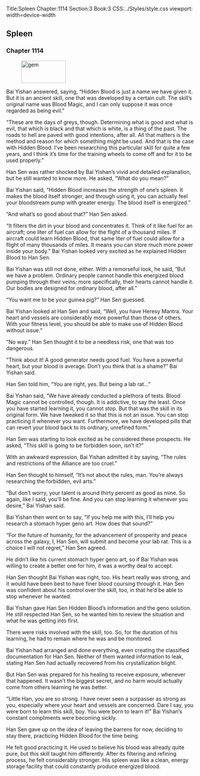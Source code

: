 Title:Spleen 
Chapter:1114 
Section:3 
Book:3 
CSS:../Styles/style.css 
viewport: width=device-width
  
## Spleen
### Chapter 1114 
<figure>
	<img src="../Images/gem.gif" alt="gem" id="gem" width="120" height="60" />
</figure>
  

  
  Bai Yishan answered, saying, “Hidden Blood is just a name we have given it. But it is an ancient skill, one that was developed by a certain cult. The skill’s original name was Blood Magic, and I can only suppose it was once regarded as being evil.”

“These are the days of greys, though. Determining what is good and what is evil, that which is black and that which is white, is a thing of the past. The roads to hell are paved with good intentions, after all. All that matters is the method and reason for which something might be used. And that is the case with Hidden Blood. I’ve been researching this particular skill for quite a few years, and I think it’s time for the training wheels to come off and for it to be used properly.”

Han Sen was rather shocked by Bai Yishan’s vivid and detailed explanation, but he still wanted to know more. He asked, “What do you mean?”

Bai Yishan said, “Hidden Blood increases the strength of one’s spleen. It makes the blood itself stronger, and through using it, you can actually feel your bloodstream pump with greater energy. The blood itself is energized.”

“And what’s so good about that?” Han Sen asked.

“It filters the dirt in your blood and concentrates it. Think of it like fuel for an aircraft; one liter of fuel can allow for the flight of a thousand miles. If aircraft could learn Hidden Blood, that same liter of fuel could allow for a flight of many thousands of miles. It means you can store much more power inside your body.” Bai Yishan looked very excited as he explained Hidden Blood to Han Sen.

Bai Yishan was still not done, either. With a remorseful look, he said, “But we have a problem. Ordinary people cannot handle this energized blood pumping through their veins; more specifically, their hearts cannot handle it. Our bodies are designed for ordinary blood, after all.”

“You want me to be your guinea pig?” Han Sen guessed.

Bai Yishan looked at Han Sen and said, “Well, you have Heresy Mantra. Your heart and vessels are considerably more powerful than those of others. With your fitness level, you should be able to make use of Hidden Blood without issue.”

“No way.” Han Sen thought it to be a needless risk, one that was too dangerous.

“Think about it! A good generator needs good fuel. You have a powerful heart, but your blood is average. Don’t you think that is a shame?” Bai Yishan said.

Han Sen told him, “You are right, yes. But being a lab rat…”

Bai Yishan said, “We have already conducted a plethora of tests. Blood Magic cannot be controlled, though. It is addictive, to say the least. Once you have started learning it, you cannot stop. But that was the skill in its original form. We have tweaked it so that this is not an issue. You can stop practicing it whenever you want. Furthermore, we have developed pills that can revert your blood back to its ordinary, unrefined form.”

Han Sen was starting to look excited as he considered these prospects. He asked, “This skill is going to be forbidden soon, isn’t it?”

With an awkward expression, Bai Yishan admitted it by saying, “The rules and restrictions of the Alliance are too cruel.”

Han Sen thought to himself, “It’s not about the rules, man. You’re always researching the forbidden, evil arts.”

“But don’t worry, your talent is around thirty percent as good as mine. So again, like I said, you’ll be fine. And you can stop learning it whenever you desire,” Bai Yishan said.

Bai Yishan then went on to say, “If you help me with this, I’ll help you research a stomach hyper geno art. How does that sound?”

“For the future of humanity, for the advancement of prosperity and peace across the galaxy, I, Han Sen, will submit and become your lab rat. This is a choice I will not regret,” Han Sen agreed.

He didn’t like his current stomach hyper geno art, so if Bai Yishan was willing to create a better one for him, it was a worthy deal to accept.

Han Sen thought Bai Yishan was right, too. His heart really was strong, and it would have been best to have finer blood coursing through it. Han Sen was confident about his control over the skill, too, in that he’d be able to stop whenever he wanted.

Bai Yishan gave Han Sen Hidden Blood’s information and the geno solution. He still respected Han Sen, so he wanted him to review the situation and what he was getting into first.

There were risks involved with the skill, too. So, for the duration of his learning, he had to remain where he was and be monitored.

Bai Yishan had arranged and done everything, even creating the classified documentation for Han Sen. Neither of them wanted information to leak, stating Han Sen had actually recovered from his crystallization blight.

But Han Sen was prepared for his healing to receive exposure, whenever that happened. It wasn’t the biggest secret, and no harm would actually come from others learning he was better.

“Little Han, you are so strong. I have never seen a surpasser as strong as you, especially where your heart and vessels are concerned. Dare I say, you were born to learn this skill, boy. You were born to learn it!” Bai Yishan’s constant compliments were becoming sickly.

Han Sen gave up on the idea of leaving the barrens for now, deciding to stay there, practicing Hidden Blood for the time being.

He felt good practicing it. He used to believe his blood was already quite pure, but this skill taught him differently. After its filtering and refining process, he felt considerably stronger. His spleen was like a clean, energy storage facility that could constantly produce energized blood.
